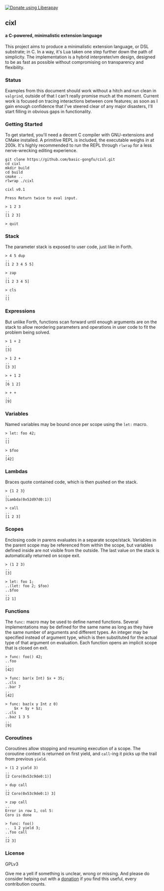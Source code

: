 <a href="https://liberapay.com/basic-gongfu/donate"><img alt="Donate using Liberapay" src="https://liberapay.com/assets/widgets/donate.svg"></a>

## cixl
#### a C-powered, minimalistic extension language

This project aims to produce a minimalistic extension language, or DSL substrate; in C. In a way, it's Lua taken one step further down the path of simplicity. The implementation is a hybrid interpreter/vm design, designed to be as fast as possible without compromising on transparency and flexibility.

### Status
Examples from this document should work without a hitch and run clean in ```valgrind```, outside of that I can't really promise much at the moment. Current work is focused on tracing interactions between core features; as soon as I gain enough confidence that I've steered clear of any major disasters, I'll start filling in obvious gaps in functionality.

### Getting Started
To get started, you'll need a decent C compiler with GNU-extensions and CMake installed. A primitive REPL is included, the executable weighs in at 200k. It's highly recommended to run the REPL through ```rlwrap``` for a less nerve-wrecking editing experience.

```
git clone https://github.com/basic-gongfu/cixl.git
cd cixl
mkdir build
cd build
cmake ..
rlwrap ./cixl

cixl v0.1

Press Return twice to eval input.

> 1 2 3
..
[1 2 3]

> quit
```

### Stack
The parameter stack is exposed to user code, just like in Forth.

```
> 4 5 dup
..
[1 2 3 4 5 5]

> zap
..
[1 2 3 4 5]

> cls
..
[]
```

### Expressions
But unlike Forth, functions scan forward until enough arguments are on the stack to allow reordering parameters and operations in user code to fit the problem being solved.

```
> 1 + 2
..
[3]

> 1 2 +
..
[3 3]

> + 1 2
..
[6 1 2]

> + +
..
[9]
```

### Variables
Named variables may be bound once per scope using the ```let:``` macro.

```
> let: foo 42;
..
[]

> $foo
..
[42]
```

### Lambdas
Braces quote contained code, which is then pushed on the stack.

```
> {1 2 3}
..
[Lambda(0x52d97d0:1)]

> call
..
[1 2 3]
```

### Scopes
Enclosing code in parens evaluates in a separate scope/stack. Variables in the parent scope may be referenced from within the scope, but variables defined inside are not visible from the outside. The last value on the stack is automatically returned on scope exit.

```
> (1 2 3)
..
[3]

> let: foo 1;
..(let: foo 2; $foo)
..$foo
..
[2 1]
```

### Functions
The ```func:``` macro may be used to define named functions. Several implementations may be defined for the same name as long as they have the same number of arguments and different types. An integer may be specified instead of argument type, which is then substituted for the actual type of that argument on evaluation. Each function opens an implicit scope that is closed on exit.

```
> func: foo() 42;
..foo
..
[42]

> func: bar(x Int) $x + 35;
..cls
..bar 7
..
[42]

> func: baz(x y Int z 0)
    $x + $y + $z;
..cls
..baz 1 3 5
..
[9]

```

### Coroutines
Coroutines allow stopping and resuming execution of a scope. The coroutine context is returned on first yield, and ```call```-ing it picks up the trail from previous ```yield```.

```
> (1 2 yield 3)
..
[2 Coro(0x53c9de0:1)]

> dup call
..
[2 Coro(0x53c9de0:1) 3]

> zap call
..
Error in row 1, col 5:
Coro is done

> func: foo()
..  1 2 yield 3;
..foo call
..
[2 3]
```

### License
GPLv3

Give me a yell if something is unclear, wrong or missing. And please do consider helping out with a [donation](https://liberapay.com/basic-gongfu/donate) if you find this useful, every contribution counts.